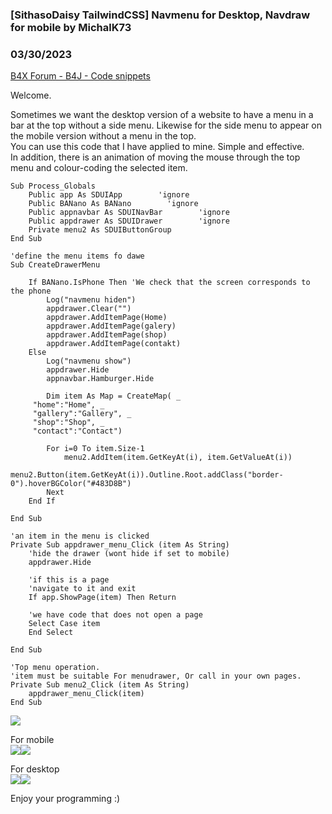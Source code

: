 ### [SithasoDaisy TailwindCSS] Navmenu for Desktop, Navdraw for mobile by MichalK73
### 03/30/2023
[B4X Forum - B4J - Code snippets](https://www.b4x.com/android/forum/threads/147130/)

Welcome.  
  
Sometimes we want the desktop version of a website to have a menu in a bar at the top without a side menu. Likewise for the side menu to appear on the mobile version without a menu in the top.  
You can use this code that I have applied to mine. Simple and effective.  
In addition, there is an animation of moving the mouse through the top menu and colour-coding the selected item.  
  

```B4X
Sub Process_Globals  
    Public app As SDUIApp        'ignore  
    Public BANano As BANano        'ignore  
    Public appnavbar As SDUINavBar        'ignore  
    Public appdrawer As SDUIDrawer        'ignore  
    Private menu2 As SDUIButtonGroup  
End Sub  
  
'define the menu items fo dawe  
Sub CreateDrawerMenu  
      
    If BANano.IsPhone Then 'We check that the screen corresponds to the phone  
        Log("navmenu hiden")  
        appdrawer.Clear("")  
        appdrawer.AddItemPage(Home)  
        appdrawer.AddItemPage(galery)  
        appdrawer.AddItemPage(shop)  
        appdrawer.AddItemPage(contakt)  
    Else  
        Log("navmenu show")  
        appdrawer.Hide  
        appnavbar.Hamburger.Hide  
      
        Dim item As Map = CreateMap( _  
     "home":"Home", _  
     "gallery":"Gallery", _  
     "shop":"Shop", _  
     "contact":"Contact")  
  
        For i=0 To item.Size-1  
            menu2.AddItem(item.GetKeyAt(i), item.GetValueAt(i))  
            menu2.Button(item.GetKeyAt(i)).Outline.Root.addClass("border-0").hoverBGColor("#483D8B")  
        Next  
    End If  
  
End Sub  
  
'an item in the menu is clicked  
Private Sub appdrawer_menu_Click (item As String)  
    'hide the drawer (wont hide if set to mobile)  
    appdrawer.Hide  
   
    'if this is a page  
    'navigate to it and exit  
    If app.ShowPage(item) Then Return  
   
    'we have code that does not open a page  
    Select Case item  
    End Select  
  
End Sub  
  
'Top menu operation.  
'item must be suitable For menudrawer, Or call in your own pages.  
Private Sub menu2_Click (item As String)  
    appdrawer_menu_Click(item)  
End Sub
```

  
  
![](https://www.b4x.com/android/forum/attachments/140765)  
  
For mobile  
![](https://www.b4x.com/android/forum/attachments/140761)![](https://www.b4x.com/android/forum/attachments/140762)  
  
For desktop  
![](https://www.b4x.com/android/forum/attachments/140763)![](https://www.b4x.com/android/forum/attachments/140764)  
  
Enjoy your programming :)